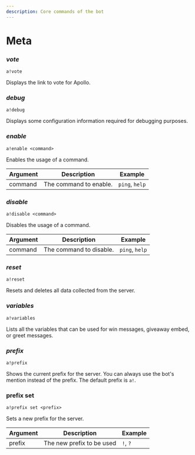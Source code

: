 ```yaml
---
description: Core commands of the bot
---
```


# Meta

### _**vote**_

`a!vote`

Displays the link to vote for Apollo.

### _**debug**_

`a!debug`

Displays some configuration information required for debugging purposes.

### _**enable**_

`a!enable <command>`

Enables the usage of a command.

| Argument | Description            | Example        |
| -------- | ---------------------- | -------------- |
| command  | The command to enable. | `ping`, `help` |

### _disable_

`a!disable <command>`

Disables the usage of a command.

| Argument | Description             | Example        |
| -------- | ----------------------- | -------------- |
| command  | The command to disable. | `ping`, `help` |

### _**reset**_

`a!reset`

Resets and deletes all data collected from the server.

### _**variables**_

`a!variables`

Lists all the variables that can be used for win messages, giveaway embed, or greet messages.

### _prefix_

`a!prefix`

Shows the current prefix for the server. You can always use the bot's mention instead of the prefix. The default prefix is `a!`.

### prefix set

`a!prefix set <prefix>`

Sets a new prefix for the server.&#x20;

| Argument | Description               | Example  |
| -------- | ------------------------- | -------- |
| prefix   | The new prefix to be used | `!`, `?` |



